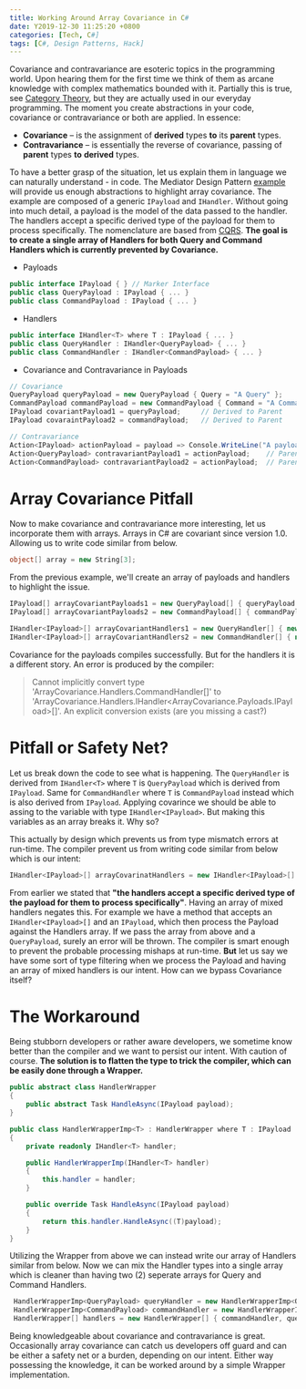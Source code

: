 ```yaml
---
title: Working Around Array Covariance in C#
date: Y2019-12-30 11:25:20 +0800
categories: [Tech, C#]
tags: [C#, Design Patterns, Hack]
---
```


Covariance and contravariance are esoteric topics in the programming world. Upon hearing them for the first time we think of them as arcane knowledge with complex mathematics bounded with it. Partially this is true, see [Category Theory](https://plato.stanford.edu/entries/category-theory/), but they are actually used in our everyday programming. The moment you create abstractions in your code, covariance or contravariance or both are applied. In essence:
 - __Covariance__ – is the assignment of __derived__ types __to__ its __parent__ types.
 - __Contravariance__ – is essentially the reverse of covariance, passing of __parent__ types __to__ __derived__ types.

To have a better grasp of the situation, let us explain them in language we can naturally understand - in code. The Mediator Design Pattern [example](https://github.com/IanEscober/DesignPatterns/tree/master/src/Mediator) will provide us enough abstractions to highlight array covariance. The example are composed of a generic `IPayload` and `IHandler`. Without going into much detail, a payload is the model of the data passed to the handler. The handlers accept a specific derived type of the payload for them to process specifically. The nomenclature are based from [CQRS](https://martinfowler.com/bliki/CQRS.html). __The goal is to create a single array of Handlers for both Query and Command Handlers which is currently prevented by Covariance.__
 - Payloads
 ```csharp
 public interface IPayload { } // Marker Interface
 public class QueryPayload : IPayload { ... }
 public class CommandPayload : IPayload { ... }
 ```
 - Handlers
 ```csharp
 public interface IHandler<T> where T : IPayload { ... }
 public class QueryHandler : IHandler<QueryPayload> { ... }
 public class CommandHandler : IHandler<CommandPayload> { ... }
 ```

 - Covariance and Contravariance in Payloads
 ```csharp
 // Covariance
 QueryPayload queryPayload = new QueryPayload { Query = "A Query" };
 CommandPayload commandPayload = new CommandPayload { Command = "A Command", Arguments = new string[] { "Arg 1", "Arg 2" } };
 IPayload covariantPayload1 = queryPayload;     // Derived to Parent
 IPayload covaraintPayload2 = commandPayload;   // Derived to Parent
 ```
 ```csharp
 // Contravariance
 Action<IPayload> actionPayload = payload => Console.WriteLine("A payload");
 Action<QueryPayload> contravariantPayload1 = actionPayload;    // Parent to Derived
 Action<CommandPayload> contravariantPayload2 = actionPayload;  // Parent to Derived
 ```

# Array Covariance Pitfall
Now to make covariance and contravariance more interesting, let us incorporate them with arrays. Arrays in C# are covariant since version 1.0. Allowing us to write code similar from below.
```csharp
object[] array = new String[3];
```
From the previous example, we'll create an array of payloads and handlers to highlight the issue.
```csharp
IPayload[] arrayCovariantPayloads1 = new QueryPayload[] { queryPayload };
IPayload[] arrayCovariantPayloads2 = new CommandPayload[] { commandPayload };

IHandler<IPayload>[] arrayCovariantHandlers1 = new QueryHandler[] { new QueryHandler() };
IHandler<IPayload>[] arrayCovariantHandlers2 = new CommandHandler[] { new CommandHandler() };
```
Covariance for the payloads compiles successfully. But for the handlers it is a different story. An error is produced by the compiler:
> Cannot implicitly convert type 'ArrayCovariance.Handlers.CommandHandler[]' to 'ArrayCovariance.Handlers.IHandler<ArrayCovariance.Payloads.IPayload>[]'. An explicit conversion exists (are you missing a cast?)

# Pitfall or Safety Net?
Let us break down the code to see what is happening. The `QueryHandler` is derived from `IHandler<T>` where `T` is `QueryPayload` which is derived from `IPayload`. Same for `CommandHandler` where `T` is `CommandPayload` instead which is also derived from `IPayload`. Applying covarince we should be able to assing to the variable with type `IHandler<IPayload>`. But making this variables as an array breaks it. Why so?

This actually by design which prevents us from type mismatch errors at run-time. The compiler prevent us from writing code similar from below which is our intent:
```csharp
IHandler<IPayload>[] arrayCovarinatHandlers = new IHandler<IPayload>[] { new QueryHandler(), new CommandHandler() };
```
From earlier we stated that __"the handlers accept a specific derived type of the payload for them to process specifically"__. Having an array of mixed handlers negates this. For example we have a method that accepts an `IHandler<IPayload>[]` and an `IPayload`, which then process the Payload against the Handlers array. If we pass the array from above and a `QueryPayload`, surely an error will be thrown. The compiler is smart enough to prevent the probable processing mishaps at run-time. __But__ let us say we have some sort of type filtering when we process the Payload and having an array of mixed handlers is our intent. How can we bypass Covariance itself?

# The Workaround
Being stubborn developers or rather aware developers, we sometime know better than the compiler and we want to persist our intent. With caution of course. __The solution is to flatten the type to trick the compiler, which can be easily done through a Wrapper.__
```csharp
public abstract class HandlerWrapper
{
    public abstract Task HandleAsync(IPayload payload);
}

public class HandlerWrapperImp<T> : HandlerWrapper where T : IPayload
{ 
    private readonly IHandler<T> handler;

    public HandlerWrapperImp(IHandler<T> handler)
    {
        this.handler = handler;
    }

    public override Task HandleAsync(IPayload payload)
    {
        return this.handler.HandleAsync((T)payload);
    }
}
```

Utilizing the Wrapper from above we can instead write our array of Handlers similar from below. Now we can mix the Handler types into a single array which is cleaner than having two (2) seperate arrays for Query and Command Handlers. 
```csharp
 HandlerWrapperImp<QueryPayload> queryHandler = new HandlerWrapperImp<QueryPayload>(new QueryHandler());
 HandlerWrapperImp<CommandPayload> commandHandler = new HandlerWrapperImp<CommandPayload>(new CommandHandler());
 HandlerWrapper[] handlers = new HandlerWrapper[] { commandHandler, queryHandler };
```

Being knowledgeable about covariance and contravariance is great. Occasionally array covariance can catch us developers off guard and can be either a safety net or a burden, depending on our intent. Either way possessing the knowledge, it can be worked around by a simple Wrapper implementation. 

